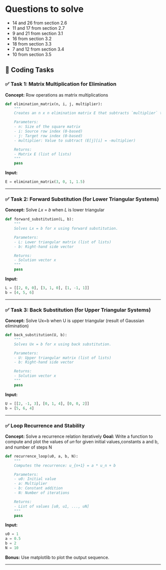 # Questions to solve

- 14 and 26 from section 2.6
- 11 and 17 from section 2.7
- 9 and 21 from section 3.1
- 16 from section 3.2
- 18 from section 3.3
- 7 and 12 from section 3.4
- 10 from section 3.5

## 🔧 Coding Tasks 
### ✅ **Task 1: Matrix Multiplication for Elimination**

**Concept:** Row operations as matrix multiplications

```python
def elimination_matrix(n, i, j, multiplier):
    """
    Creates an n x n elimination matrix E that subtracts `multiplier` times row i from row j.

    Parameters:
    - n: Size of the square matrix
    - i: Source row index (0-based)
    - j: Target row index (0-based)
    - multiplier: Value to subtract (E[j][i] = -multiplier)

    Returns:
    - Matrix E (list of lists)
    """
    pass

```

**Input:**

```python
E = elimination_matrix(3, 0, 1, 1.5)
```

---

### ✅ **Task 2: Forward Substitution (for Lower Triangular Systems)**

**Concept:** Solve 𝐿𝑥 = 𝑏 when 𝐿 is lower triangular

```python
def forward_substitution(L, b):
    """
    Solves Lx = b for x using forward substitution.

    Parameters:
    - L: Lower triangular matrix (list of lists)
    - b: Right-hand side vector

    Returns:
    - Solution vector x
    """
    pass

```
**Input:**

```python
L = [[2, 0, 0], [3, 1, 0], [1, -1, 1]]
b = [4, 5, 6]
```


---

### ✅ **Task 3: Back Substitution (for Upper Triangular Systems)**

**Concept:** Solve Ux=b when U is upper triangular (result of Gaussian elimination)

```python
def back_substitution(U, b):
    """
    Solves Ux = b for x using back substitution.

    Parameters:
    - U: Upper triangular matrix (list of lists)
    - b: Right-hand side vector

    Returns:
    - Solution vector x
    """
    pass

```

**Input:**

```python
U = [[2, -1, 3], [0, 1, 4], [0, 0, 2]]
b = [5, 6, 4]
```

---

### ✅ **Loop Recurrence and Stability**

**Concept:** Solve a recurrence relation iteratively
**Goal:** Write a function to compute and plot the values of 𝑢𝑛 for given initial values,constants a and b, and number of steps N

```python
def recurrence_loop(u0, a, b, N):
    """
    Computes the recurrence: u_{n+1} = a * u_n + b

    Parameters:
    - u0: Initial value
    - a: Multiplier
    - b: Constant addition
    - N: Number of iterations

    Returns:
    - List of values [u0, u1, ..., uN]
    """
    pass

```

**Input:**

```python
u0 = 1
a = 0.5
b = 2
N = 10
```

**Bonus:** Use matplotlib to plot the output sequence.

---
